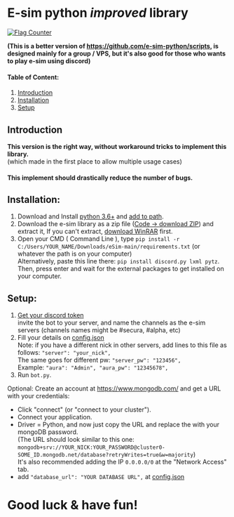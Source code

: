 
# E-sim python *improved* library

[![Flag Counter](https://s01.flagcounter.com/mini/5j6R/bg_FFFFFF/txt_000000/border_CCCCCC/flags_0/)](https://info.flagcounter.com/5j6R)

**(This is a better version of https://github.com/e-sim-python/scripts, is designed mainly for a group / VPS, 
but it's also good for those who wants to play e-sim using discord)**

#### Table of Content:
1. [Introduction](https://github.com/e-sim-python/eSim#introduction)
2. [Installation](https://github.com/e-sim-python/eSim#installation)
3. [Setup](https://github.com/e-sim-python/eSim#setup)

## Introduction
**This version is the right way, without workaround tricks to implement this library.**  
(which made in the first place to allow multiple usage cases)  
#### This implement should drastically reduce the number of bugs.


## Installation:
1. Download and Install [python 3.6+](https://www.python.org/downloads/) and [add to path](http://prntscr.com/uwvy5z). 
2. Download the e-sim library as a zip file ([Code -> download ZIP](https://github.com/e-sim-python/eSim/archive/refs/heads/main.zip)) and extract it, If you can't extract, [download WinRAR](https://www.rarlab.com/) first.
3. Open your CMD ( Command Line ), type `pip install -r C:/Users/YOUR_NAME/Downloads/eSim-main/requirements.txt` (or whatever the path is on your computer)  
   Alternatively, paste this line there: `pip install discord.py lxml pytz`.  
   Then, press enter and wait for the external packages to get installed on your computer.

## Setup:
1. [Get your discord token](https://devsjournal.com/how-to-get-your-discord-token.html)  
   invite the bot to your server, and name the channels as the e-sim servers (channels names might be #secura, #alpha, etc)
2. Fill your details on [config.json](https://github.com/e-sim-python/eSim/blob/main/config.json)  
Note: if you have a different nick in other servers, add lines to this file as follows: `"server": "your_nick",`  
   The same goes for different pw: `"server_pw": "123456",`  
   Example: `"aura": "Admin", "aura_pw": "12345678",`
3. Run `bot.py`.

  

Optional: Create an account at https://www.mongodb.com/ and get a URL with your credentials:  
   - Click "connect" (or "connect to your cluster").
   - Connect your application.
   - Driver = Python, and now just copy the URL and replace the <password> with your mongoDB password.  
   (The URL should look similar to this one: `mongodb+srv://YOUR_NICK:YOUR_PASSWORD@cluster0-SOME_ID.mongodb.net/database?retryWrites=true&w=majority`)  
   It's also recommended adding the IP `0.0.0.0/0` at the "Network Access" tab.   
   - add `"database_url": "YOUR DATABASE URL",` at [config.json](https://github.com/e-sim-python/eSim/blob/main/config.json)

# Good luck & have fun!
